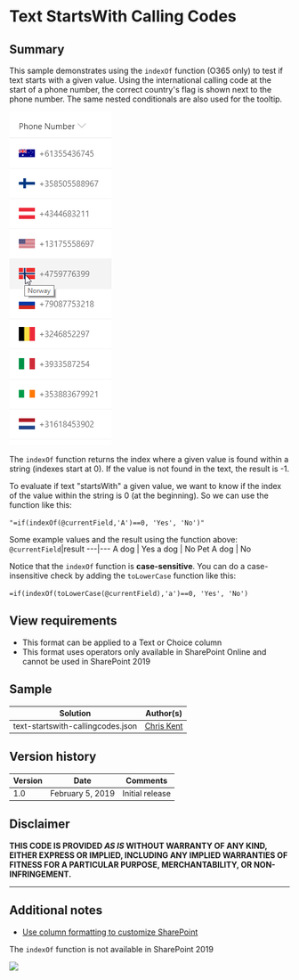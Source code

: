 # Text StartsWith Calling Codes

## Summary
This sample demonstrates using the `indexOf` function (O365 only) to test if text starts with a given value. Using the international calling code at the start of a phone number, the correct country's flag is shown next to the phone number. The same nested conditionals are also used for the tooltip.

![screenshot of the sample](./assets/screenshot.png)

The `indexOf` function returns the index where a given value is found within a string (indexes start at 0). If the value is not found in the text, the result is -1.

To evaluate if text "startsWith" a given value, we want to know if the index of the value within the string is 0 (at the beginning). So we can use the function like this:

`"=if(indexOf(@currentField,'A')==0, 'Yes', 'No')"`

Some example values and the result using the function above:
`@currentField`|result
---|---
A dog | Yes
a dog | No
Pet A dog | No

Notice that the `indexOf` function is **case-sensitive**. You can do a case-insensitive check by adding the `toLowerCase` function like this:

`=if(indexOf(toLowerCase(@currentField),'a')==0, 'Yes', 'No')`

## View requirements
- This format can be applied to a Text or Choice column
- This format uses operators only available in SharePoint Online and cannot be used in SharePoint 2019

## Sample

Solution|Author(s)
--------|---------
text-startswith-callingcodes.json | [Chris Kent](https://twitter.com/thechriskent)

## Version history

Version|Date|Comments
-------|----|--------
1.0|February 5, 2019|Initial release

## Disclaimer
**THIS CODE IS PROVIDED *AS IS* WITHOUT WARRANTY OF ANY KIND, EITHER EXPRESS OR IMPLIED, INCLUDING ANY IMPLIED WARRANTIES OF FITNESS FOR A PARTICULAR PURPOSE, MERCHANTABILITY, OR NON-INFRINGEMENT.**

---

## Additional notes
- [Use column formatting to customize SharePoint](https://docs.microsoft.com/en-us/sharepoint/dev/declarative-customization/column-formatting)

The `indexOf` function is not available in SharePoint 2019

<img src="https://pnptelemetry.azurewebsites.net/sp-dev-list-formatting/column-samples/text-startswith-callingcodes" />